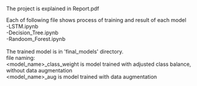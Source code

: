The project is explained in Report.pdf

Each of following file shows process of training and result of each model\
-LSTM.ipynb\
-Decision_Tree.ipynb\
-Randoom_Forest.ipynb\
\
The trained model is in 'final_models' directory.\
file naming:\
<model_name>_class_weight is model trained with adjusted class balance, without data augmentation\
<model_name>_aug is model trained with data augmentation
